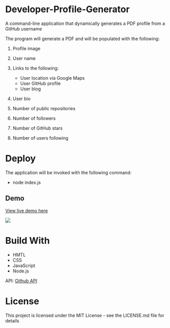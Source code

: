 # Developer-Profile-Generator
  A command-line application that dynamically generates a PDF profile from a GitHub username
  
The program will generate a PDF and will be populated with the following:

1. Profile image
2. User name
3. Links to the following:

    * User location via Google Maps
    * User GitHub profile
    * User blog

4. User bio
5. Number of public repositories
6. Number of followers
7. Number of GitHub stars
8. Number of users following
  

# Deploy
The application will be invoked with the following command:
* node index.js

## Demo
<a href="https://sarahsalvini.github.io/Node.js-Developer-Profile/">View live demo here</a>

![](nodeHw2.gif)

# Build With
* HMTL
* CSS
* JavaScript
* Node.js

API: <a href="https://developer.github.com/v3/">Github API</a> 

# License
This project is licensed under the MIT License - see the LICENSE.md file for details

